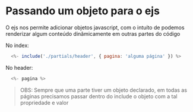 # Passando um objeto para o ejs

O ejs nos permite adicionar objetos javascript, com o intuíto de podemos renderizar algum conteúdo dinâmicamente em outras partes do código

No index:

```js
  <%- include('./partials/header', { pagina: 'alguma página' }) %>
```

No header:

```js
  <%- pagina %>
```

> OBS: Sempre que uma parte tiver um objeto declarado, em todas as páginas precisamos passar dentro do include o objeto com a tal propriedade e valor 
